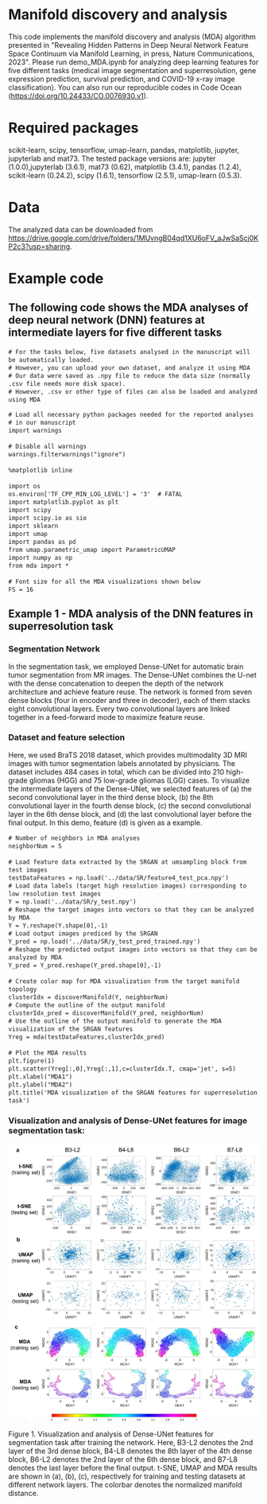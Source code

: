# Manifold discovery and analysis

This code implements the  manifold discovery and analysis (MDA) algorithm presented in "Revealing Hidden Patterns in Deep Neural Network Feature Space Continuum via Manifold Learning, in press, Nature Communications, 2023".
Please run demo_MDA.ipynb for analyzing deep learning features for five different tasks (medical image segmentation and superresolution, gene expression prediction, survival prediction, and COVID-19 x-ray image classification). You can also run our reproducible codes in Code Ocean (https://doi.org/10.24433/CO.0076930.v1). 


# Required packages

scikit-learn, scipy, tensorflow, umap-learn, pandas, matplotlib, jupyter, jupyterlab and mat73. The tested package versions are: jupyter (1.0.0),jupyterlab (3.6.1), mat73 (0.62), matplotlib (3.4.1), pandas (1.2.4), scikit-learn (0.24.2), scipy (1.6.1), tensorflow (2.5.1), umap-learn (0.5.3).

# Data

The analyzed data can be downloaded from https://drive.google.com/drive/folders/1MUvngB04qd1XU6oFV_aJwSaScj0KP2c3?usp=sharing.

# Example code
## The following code shows the MDA analyses of deep neural network (DNN) features at intermediate layers for five different tasks
```
# For the tasks below, five datasets analysed in the manuscript will be automatically loaded. 
# However, you can upload your own dataset, and analyze it using MDA
# Our data were saved as .npy file to reduce the data size (normally .csv file needs more disk space). 
# However, .csv or other type of files can also be loaded and analyzed using MDA
```
```
# Load all necessary python packages needed for the reported analyses
# in our manuscript
import warnings

# Disable all warnings
warnings.filterwarnings("ignore")

%matplotlib inline

import os
os.environ['TF_CPP_MIN_LOG_LEVEL'] = '3'  # FATAL
import matplotlib.pyplot as plt
import scipy
import scipy.io as sio
import sklearn
import umap
import pandas as pd
from umap.parametric_umap import ParametricUMAP
import numpy as np
from mda import *

# Font size for all the MDA visualizations shown below   
FS = 16
```
## Example 1 - MDA analysis of the DNN features in superresolution task

### Segmentation Network

In the segmentation task, we employed Dense-UNet for automatic brain tumor segmentation from MR images. The Dense-UNet combines the U-net with the dense concatenation to deepen the depth of the network architecture and achieve feature reuse. The network is formed from seven dense blocks (four in encoder and three in decoder), each of them stacks eight convolutional layers. Every two convolutional layers are linked together in a feed-forward mode to maximize feature reuse.

### Dataset and feature selection
Here, we used BraTS 2018 dataset, which provides multimodality 3D MRI images with tumor segmentation labels annotated by physicians. The dataset includes 484 cases in total, which can be divided into 210 high-grade gliomas (HGG) and 75 low-grade gliomas (LGG) cases.
To visualize the intermediate layers of the Dense-UNet, we selected features of (a) the second convolutional layer in the third dense block, (b) the 8th convolutional layer in the fourth dense block, (c) the second convolutional layer in the 6th dense block, and (d) the last convolutional layer before the final output. In this demo, feature (d) is given as a example.

```
# Number of neighbors in MDA analyses
neighborNum = 5

# Load feature data extracted by the SRGAN at umsampling block from test images
testDataFeatures = np.load('../data/SR/feature4_test_pca.npy')
# Load data labels (target high resolution images) corresponding to low resolution test images
Y = np.load('../data/SR/y_test.npy')
# Reshape the target images into vectors so that they can be analyzed by MDA 
Y = Y.reshape(Y.shape[0],-1)
# Load output images prediced by the SRGAN
Y_pred = np.load('../data/SR/y_test_pred_trained.npy')
# Reshape the predicted output images into vectors so that they can be analyzed by MDA 
Y_pred = Y_pred.reshape(Y_pred.shape[0],-1)

# Create color map for MDA visualization from the target manifold topology
clusterIdx = discoverManifold(Y, neighborNum)
# Compute the outline of the output manifold
clusterIdx_pred = discoverManifold(Y_pred, neighborNum)
# Use the outline of the output manifold to generate the MDA visualization of the SRGAN features
Yreg = mda(testDataFeatures,clusterIdx_pred)   

# Plot the MDA results
plt.figure(1)
plt.scatter(Yreg[:,0],Yreg[:,1],c=clusterIdx.T, cmap='jet', s=5)
plt.xlabel("MDA1")
plt.ylabel("MDA2")
plt.title('MDA visualization of the SRGAN features for superresolution task')
```

### Visualization and analysis of Dense-UNet features for image segmentation task:

<img src="mda1.png">

Figure 1. Visualization and analysis of Dense-UNet features for segmentation task after training the network. Here, B3-L2 denotes the 2nd layer of the 3rd dense block, B4-L8 denotes the 8th layer of the 4th dense block, B6-L2 denotes the 2nd layer of the 6th dense block, and B7-L8 denotes the last layer before the final output. t-SNE, UMAP and MDA results are shown in (a), (b), (c), respectively for training and testing datasets at different network layers. The colorbar denotes the normalized manifold distance.
